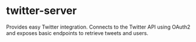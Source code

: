 # twitter-server
Provides easy Twitter integration. Connects to the Twitter API using OAuth2 and exposes basic endpoints to retrieve tweets and users.
